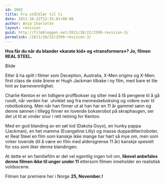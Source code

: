 ```yaml
---
id: 1602
title: Fra stålklør til ti
date: 2011-10-22T12:35:01+00:00
author: Anja Charlotte
layout: revision
guid: http://filmbloggen.net/2011/10/22/1599-revision-3/
permalink: /2011/10/22/1599-revision-3/
---
```

**Hva får du når du blander &laquo;karate kid&raquo; og &laquo;transformers&raquo;? Jo, filmen REAL STEEL.**

Bilde

Etter å ha spilt i filmer som Deception, Australia, X-Men origins og X-Men: first class de siste årene er Hugh Jackman tilbake i ny film, med bare et lite hint av barnevennlighet.

Charlie Kenton er en tidligere proffbokser og sliter med å få pengene til å gå rundt, når verden har  utviklet seg fra menneskeboksing og videre over til robotboksing. Men når han finner ut at han har en 11 år gammel sønn og denne sønnen i tillegg finner en lovende bokserobot på skraphaugen, ser det ut til at vinder snur i rett retning for Kenton.

Med en god blanding av en søt kid (Dakota Goyo), en hunky pappa (Jackman), en het mamma (Evangeline Lilly) og masse duppeditter/roboter, er Real Steel en film som kanskje ikke mange har hørt så mye om, men som virker lovende (til å være en film med aldersgrense 11 år) kanskje spesielt for oss som liker denne blandingen.

At dette er en familiefilm er det vel egentlig ingen tvil om, **likevel anbefales denne filmen ikke til unger under 11** ettersom filmen inneholder en realistisk voldsscene.

Filmen har premiere her i Norge **25, November.!**

<span class='embed-youtube' style='text-align:center; display: block;'></span>